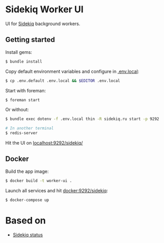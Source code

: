 # Sidekiq Worker UI

UI for [Sidekiq](http://sidekiq.org/) background workers.

## Getting started

Install gems:

```bash
$ bundle install
```

Copy default environment variables and configure in [.env.local](.env.local):

```bash
$ cp .env.default .env.local && $EDITOR .env.local
```

Start with foreman:

```bash
$ foreman start
```

Or without:

```bash
$ bundle exec dotenv -f .env.local thin -R sidekiq.ru start -p 9292

# In another terminal
$ redis-server
```

Hit the UI on [localhost:9292/sidekiq/](http://localhost:9292/sidekiq)


## Docker

Build the app image:

```bash
$ docker build -t worker-ui .
```

Launch all services and hit [docker:9292/sidekiq](http://docker:9292/sidekiq):

```bash
$ docker-compose up
```

# Based on

- [Sidekiq status](https://github.com/utgarda/sidekiq-status)
